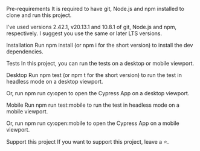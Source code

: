 Pre-requirements
It is required to have git, Node.js and npm installed to clone and run this project.

I've used versions 2.42.1, v20.13.1 and 10.8.1 of git, Node.js and npm, respectively. I suggest you use the same or later LTS versions.

Installation
Run npm install (or npm i for the short version) to install the dev dependencies.

Tests
In this project, you can run the tests on a desktop or mobile viewport.

Desktop
Run npm test (or npm t for the short version) to run the test in headless mode on a desktop viewport.

Or, run npm run cy:open to open the Cypress App on a desktop viewport.

Mobile
Run npm run test:mobile to run the test in headless mode on a mobile viewport.

Or, run npm run cy:open:mobile to open the Cypress App on a mobile viewport.

Support this project
If you want to support this project, leave a ⭐.